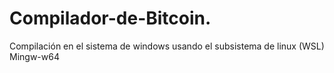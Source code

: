 # Compilador-de-Bitcoin.
Compilación en el sistema de windows usando el subsistema de linux (WSL) Mingw-w64
